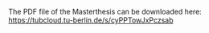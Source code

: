 The PDF file of the Masterthesis can be downloaded here:
https://tubcloud.tu-berlin.de/s/cyPPTowJxPczsab
